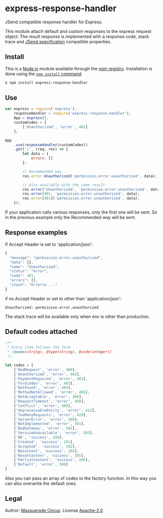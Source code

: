 # express-response-handler

JSend compatible response handler for Express.

This module attach default and custom responses to the express request object. The result response is implemented with a response code, stack trace and [JSend specification](https://labs.omniti.com/labs/jsend) compatible properties.

## Install

This is a [Node.js](https://nodejs.org/en/) module available through the [npm registry](https://www.npmjs.com/). Installation is done using the [`npm install` command](https://docs.npmjs.com/getting-started/installing-npm-packages-locally):

```bash
$ npm install express-response-handler
```

## Use

```javascript
var express = require('express'),
    responseHandler = require('express-response-handler'),
    App = express(),
    customCodes = [
        ['Unauthorized', 'error', 401]
    ];

App
    .use(responseHandler(customCodes))
    .get('/', (req, res) => {
        let data = {
            errors: []
        };

        // Recommended way
        res.error.Unauthorized('permission.error.unauthorized', data);

        // Also available with the same result
        res.error('Unauthorized', 'permission.error.unauthorized', data);
        res.error(401, 'permission.error.unauthorized', data);
        res.error[401]('permission.error.unauthorized', data);
    });
```

If your application calls various responses, only the first one will be sent. So in the previous example only the Recommended way will be sent.

## Response examples

If Accept Header is set to 'application/json':
```javascript
{
  "message": "permission.error.unauthorized",
  "data": {},
  "name": "Unauthorized",
  "status": "error",
  "code": 401,
  "errors": [],
  "stack": "Error\n ..."
}
```

if no Accept Header or set to other than 'application/json':
```
Unauthorized: permission.error.unauthorized
```

The stack trace will be available only when env is other than production.

## Default codes attached

```javascript
/**
 * Every item follows the form
 * [@name(string), @type(string), @code(integer)]
 */

let codes = [
    ['BadRequest', 'error', 400],
    ['Unauthorized', 'error', 401],
    ['PaymentRequired', 'error', 402],
    ['Forbidden', 'error', 403],
    ['NotFound', 'error', 404],
    ['MethodNotAllowed', 'error', 405],
    ['NotAcceptable', 'error', 406],
    ['RequestTimeout', 'error', 408],
    ['Conflict', 'error', 409],
    ['UnprocessableEntity', 'error', 422],
    ['TooManyRequests', 'error', 429],
    ['ServerError', 'error', 500],
    ['NotImplemented', 'error', 501],
    ['BadGateway', 'error', 502],
    ['ServiceUnavailable', 'error', 503],
    ['OK', 'success', 200],
    ['Created', 'success', 201],
    ['Accepted', 'success', 202],
    ['NoContent', 'success', 204],
    ['ResetContent', 'success', 205],
    ['PartialContent', 'success', 206],
    ['Default', 'error', 500]
]
```

Also you can pass an array of codes to the factory function. In this way you can also overwrite the default ones.

## Legal

Author: [Masquerade Circus](http://masquerade-circus.net). License [Apache-2.0](https://opensource.org/licenses/Apache-2.0)
